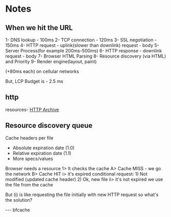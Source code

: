 # Notes

## When we hit the URL

1- DNS lookup - 100ms
2- TCP connection - 120ms
3- SSL negotiation - 150ms
4- HTTP request - uplink(slower than downlink)
   request - body
5- Server Process(for example 200ms-500ms)
6- HTTP response - downlink
   request - body
7- Browser HTML Parsing
8- Resource discovery (via HTML) and Priority
9- Render engine(layout, paint)

(+80ms each) on cellular networks

But,
LCP Budget is - 2.5 ms

## http

resources- [HTTP Archive](https://httparchive.org)

## Resource discovery queue

Cache headers per file

- Absolute expiration date (1.0)
- Relative expiration date (1.1)
- More specs/values

Browser needs a resource
1> It checks the cache
  A> Cache MISS - we go the network
  B> Cache HIT
    i> it's expired
      conditional request: 1) Not modified (updated cache header) 2) Ok, new file
    ii> it's not expired
      we use the file from the cache

But (i) is like requesting the file initially with new HTTP request so what's the solution?

--- bfcache
